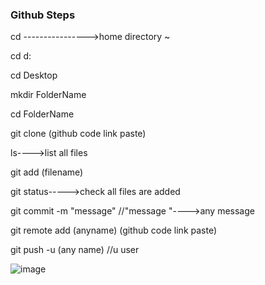 ### Github Steps

cd ---------------->home directory ~

cd d: 

cd Desktop

mkdir FolderName

cd FolderName

git clone (github code link paste)

ls---->list all files

git add (filename)

git status----->check all files are added

git commit -m "message" //"message "---->any message 


git remote add (anyname) (github code link paste)

git push -u (any name) //u user




![image](http://i.stack.imgur.com/IS1Ez.png)

